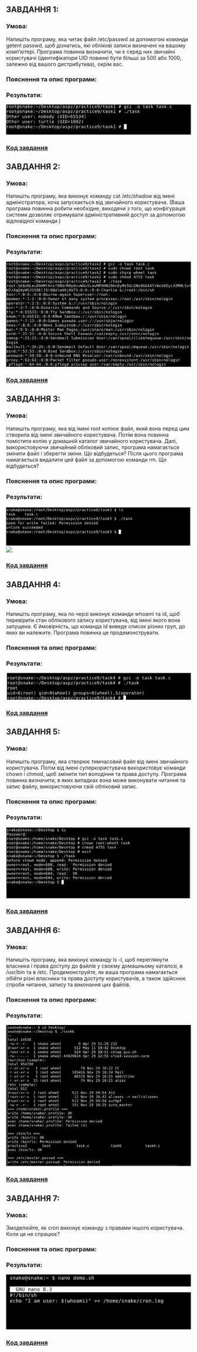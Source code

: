 ## ЗАВДАННЯ 1:
### Умова:
Напишіть програму, яка читає файл /etc/passwd за допомогою команди getent passwd, щоб дізнатись, які облікові записи визначені на вашому комп’ютері.
 Програма повинна визначити, чи є серед них звичайні користувачі (ідентифікатори UID повинні бути більші за 500 або 1000, залежно від вашого дистрибутива), окрім вас.

### Пояснення та опис програми:

### Результати:

![](task1/1.png)
### [Код завдання](task1/task.c)



## ЗАВДАННЯ 2:
### Умова:
Напишіть програму, яка виконує команду cat /etc/shadow від імені адміністратора, хоча запускається від звичайного користувача.
 (Ваша програма повинна робити необхідне, виходячи з того, що конфігурація системи дозволяє отримувати адміністративний доступ за допомогою відповідної команди.)

### Пояснення та опис програми:
### Результати:

![](task2/1.png)
### [Код завдання](task2/task.c)




## ЗАВДАННЯ 3:
### Умова:
 Напишіть програму, яка від імені root копіює файл, який вона перед цим створила від імені звичайного користувача. Потім вона повинна помістити копію у домашній каталог звичайного користувача.
 Далі, використовуючи звичайний обліковий запис, програма намагається змінити файл і зберегти зміни. Що відбудеться?
 Після цього програма намагається видалити цей файл за допомогою команди rm. Що відбудеться?
### Пояснення та опис програми:
### Результати:

![](task3/1.png)
![](task3/2.png)
### [Код завдання](task3/task.c)






## ЗАВДАННЯ 4:
### Умова:
Напишіть програму, яка по черзі виконує команди whoami та id, щоб перевірити стан облікового запису користувача, від імені якого вона запущена.
 Є ймовірність, що команда id виведе список різних груп, до яких ви належите. Програма повинна це продемонструвати.


### Пояснення та опис програми:
### Результати:

![](task4/1.png)
### [Код завдання](task4/task.c)





## ЗАВДАННЯ 5:
### Умова:
Напишіть програму, яка створює тимчасовий файл від імені звичайного користувача. Потім від імені суперкористувача використовує команди chown і chmod, щоб змінити тип володіння та права доступу.
 Програма повинна визначити, в яких випадках вона може виконувати читання та запис файлу, використовуючи свій обліковий запис.

### Пояснення та опис програми:

### Результати:

![](task5/1.png)
### [Код завдання](task5/task.c)

## ЗАВДАННЯ 6:
### Умова:
 Напишіть програму, яка виконує команду ls -l, щоб переглянути власника і права доступу до файлів у своєму домашньому каталозі, в /usr/bin та в /etc.
 Продемонструйте, як ваша програма намагається обійти різні власники та права доступу користувачів, а також здійснює спроби читання, запису та виконання цих файлів.
### Пояснення та опис програми:

### Результати:

![](task6/1.png)
### [Код завдання](task6/task.c)

## ЗАВДАННЯ 7:
### Умова:
Змоделюйте, як cron виконує команду з правами іншого користувача. Коли це не спрацює?

### Пояснення та опис програми:

### Результати:

![](task7/1.png)
### [Код завдання](task7/task.c)
